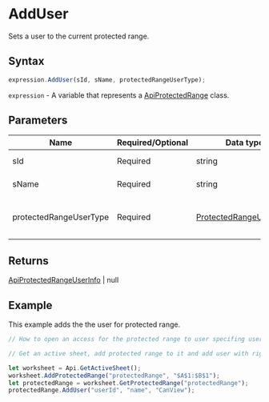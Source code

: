 # AddUser

Sets a user to the current protected range.

## Syntax

```javascript
expression.AddUser(sId, sName, protectedRangeUserType);
```

`expression` - A variable that represents a [ApiProtectedRange](../ApiProtectedRange.md) class.

## Parameters

| **Name** | **Required/Optional** | **Data type** | **Default** | **Description** |
| ------------- | ------------- | ------------- | ------------- | ------------- |
| sId | Required | string |  | The user ID. |
| sName | Required | string |  | The user name. |
| protectedRangeUserType | Required | [ProtectedRangeUserType](../../Enumeration/ProtectedRangeUserType.md) |  | The user type of the protected range. |

## Returns

[ApiProtectedRangeUserInfo](../../ApiProtectedRangeUserInfo/ApiProtectedRangeUserInfo.md) \| null

## Example

This example adds the the user for protected range.

```javascript editor-xlsx
// How to open an access for the protected range to user specifing user id, name and access type.

// Get an active sheet, add protected range to it and add user with rights.  

let worksheet = Api.GetActiveSheet();
worksheet.AddProtectedRange("protectedRange", "$A$1:$B$1");
let protectedRange = worksheet.GetProtectedRange("protectedRange");
protectedRange.AddUser("userId", "name", "CanView");
```
